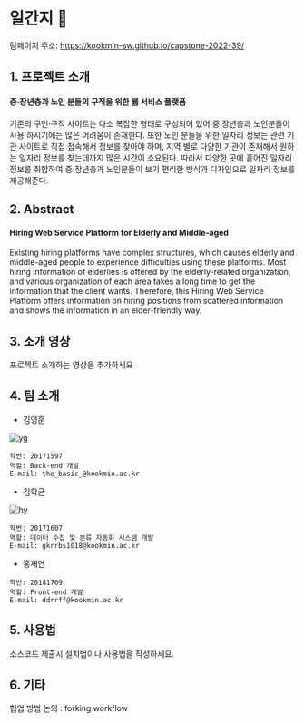 # 일간지 🍊
팀페이지 주소: https://kookmin-sw.github.io/capstone-2022-39/ 


## 1. 프로젝트 소개
#### 중·장년층과 노인 분들의 구직을 위한 웹 서비스 플랫폼  
기존의 구인·구직 사이트는 다소 복잡한 형태로 구성되어 있어 중·장년층과 노인분들이 사용 하시기에는 많은 어려움이 존재한다.
또한 노인 분들을 위한 일자리 정보는 관련 기관 사이트로 직접 접속해서 정보를 찾아야 하며,
지역 별로 다양한 기관이 존재해서 원하는 일자리 정보를 찾는데까지 많은 시간이 소요된다. 
따라서 다양한 곳에 흩어진 일자리 정보를 취합하여 중·장년층과 노인분들이 보기 편리한 방식과 디자인으로 일자리 정보를 제공해준다.

## 2. Abstract
#### Hiring Web Service Platform for Elderly and Middle-aged
Existing hiring platforms have complex structures, which causes elderly and middle-aged people to experience difficulties using these platforms.
Most hiring information of elderlies is offered by the elderly-related organization, and various organization of each area takes a long time to get the information that the client wants.
Therefore, this Hiring Web Service Platform offers information on hiring positions from scattered information and shows the information in an elder-friendly way.

## 3. 소개 영상

프로젝트 소개하는 영상을 추가하세요

## 4. 팀 소개

* 김영훈
  
![yg](https://user-images.githubusercontent.com/28584171/160181202-f8025a14-24c7-4e96-86cf-d3c3d1184320.jpg)
```
학번: 20171597
역할: Back-end 개발
E-mail: the_basic_@kookmin.ac.kr
```

* 김학균
  
![hy](https://user-images.githubusercontent.com/28584171/160181211-c762fbf9-7aa5-486f-8d39-a79043004c96.jpg)
```
학번: 20171607
역할: 데이터 수집 및 분류 자동화 시스템 개발
E-mail: gkrrbs1018@kookmin.ac.kr
```

* 홍재연
  
```
학번: 20181709
역할: Front-end 개발
E-mail: ddrrff@kookmin.ac.kr
```

## 5. 사용법

소스코드 제출시 설치법이나 사용법을 작성하세요.

## 6. 기타

협업 방법 논의 : forking workflow
